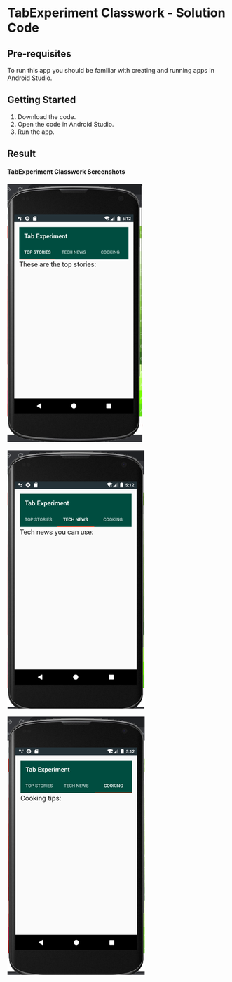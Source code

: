 # TabExperiment Classwork - Solution Code


## Pre-requisites
To run this app you should be familiar with creating and running apps in Android Studio.

## Getting Started

1. Download the code.
2. Open the code in Android Studio.
3. Run the app.


## Result

#### TabExperiment Classwork Screenshots

![](TabExperimentClasswork1.png)


![](TabExperimentClasswork2.png)


![](TabExperimentClasswork3.png)